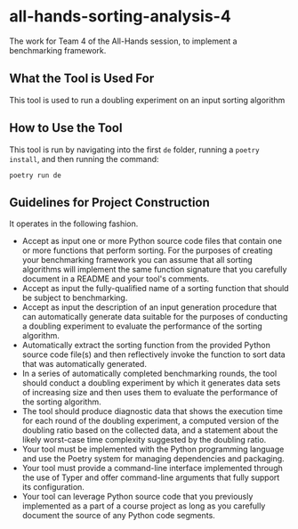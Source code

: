 # all-hands-sorting-analysis-4

The work for Team 4 of the All-Hands session, to implement a benchmarking framework. 

## What the Tool is Used For

This tool is used to run a doubling experiment on an input sorting algorithm

## How to Use the Tool

This tool is run by navigating into the first `de` folder, running a `poetry install`, and then running the command:

`poetry run de`

## Guidelines for Project Construction

It operates in the following fashion.
- Accept as input one or more Python source code files that contain one or more functions that perform sorting. For the purposes of creating your benchmarking framework you can assume that all sorting algorithms will implement the same function signature that you carefully document in a README and your tool's comments.
- Accept as input the fully-qualified name of a sorting function that should be subject to benchmarking.
- Accept as input the description of an input generation procedure that can automatically generate data suitable for the purposes of conducting a doubling experiment to evaluate the performance of the sorting algorithm.
- Automatically extract the sorting function from the provided Python source code file(s) and then reflectively invoke the function to sort data that was automatically generated.
- In a series of automatically completed benchmarking rounds, the tool should conduct a doubling experiment by which it generates data sets of increasing size and then uses them to evaluate the performance of the sorting algorithm.
- The tool should produce diagnostic data that shows the execution time for each round of the doubling experiment, a computed version of the doubling ratio based on the collected data, and a statement about the likely worst-case time complexity suggested by the doubling ratio.
- Your tool must be implemented with the Python programming language and use the Poetry system for managing dependencies and packaging.
- Your tool must provide a command-line interface implemented through the use of Typer and offer command-line arguments that fully support its configuration.
- Your tool can leverage Python source code that you previously implemented as a part of a course project as long as you carefully document the source of any Python code segments.
 

